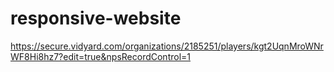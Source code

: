 # responsive-website

https://secure.vidyard.com/organizations/2185251/players/kgt2UqnMroWNrWF8Hi8hz7?edit=true&npsRecordControl=1
